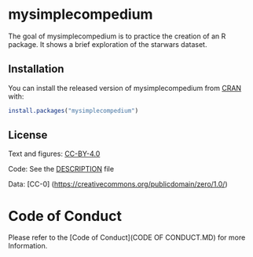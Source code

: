 
# mysimplecompedium

<!-- badges: My Simple compendium -->
<!-- badges: package-->

The goal of mysimplecompedium is to practice the creation of an R package. It shows a brief exploration of the starwars dataset.

## Installation

You can install the released version of mysimplecompedium from [CRAN](https://CRAN.R-project.org) with:

``` r
install.packages("mysimplecompedium")
```

## License

Text and figures: [CC-BY-4.0](https://creativecommons.org/licenses/by/4.0)

Code: See the [DESCRIPTION](DESCRIPTION) file

Data: [CC-0] (https://creativecommons.org/publicdomain/zero/1.0/)

# Code of Conduct

Please refer to the [Code of Conduct](CODE OF CONDUCT.MD) for more Information.
